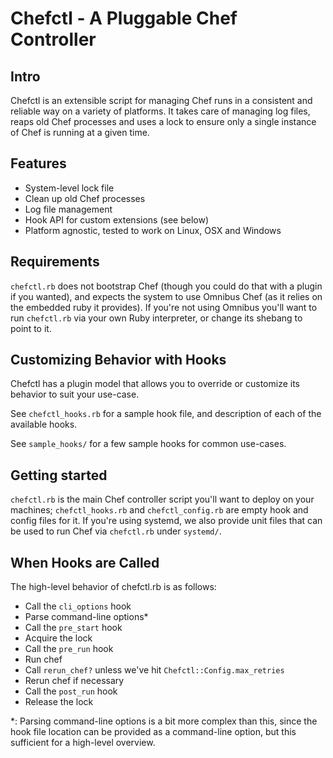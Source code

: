 # Chefctl - A Pluggable Chef Controller

## Intro

Chefctl is an extensible script for managing Chef runs in a consistent and
reliable way on a variety of platforms. It takes care of managing log files,
reaps old Chef processes and uses a lock to ensure only a single instance
of Chef is running at a given time.

## Features

- System-level lock file
- Clean up old Chef processes
- Log file management
- Hook API for custom extensions (see below)
- Platform agnostic, tested to work on Linux, OSX and Windows

## Requirements

`chefctl.rb` does not bootstrap Chef (though you could do that with a plugin 
if you wanted), and expects the system to use Omnibus Chef (as it relies on the 
embedded ruby it provides). If you're not using Omnibus you'll want to run
`chefctl.rb` via your own Ruby interpreter, or change its shebang to point to 
it.

## Customizing Behavior with Hooks

Chefctl has a plugin model that allows you to override or customize its
behavior to suit your use-case.

See `chefctl_hooks.rb` for a sample hook file, and description of each of the
available hooks.

See `sample_hooks/` for a few sample hooks for common use-cases.

## Getting started

`chefctl.rb` is the main Chef controller script you'll want to deploy on your
machines; `chefctl_hooks.rb` and `chefctl_config.rb` are empty hook and config 
files for it. If you're using systemd, we also provide unit files that can be
used to run Chef via `chefctl.rb` under `systemd/`.

## When Hooks are Called

The high-level behavior of chefctl.rb is as follows:

- Call the `cli_options` hook
- Parse command-line options\*
- Call the `pre_start` hook
- Acquire the lock
- Call the `pre_run` hook
- Run chef
- Call `rerun_chef?` unless we've hit `Chefctl::Config.max_retries`
- Rerun chef if necessary
- Call the `post_run` hook
- Release the lock

\*: Parsing command-line options is a bit more complex than this, since the
hook file location can be provided as a command-line option, but this sufficient
for a high-level overview.
